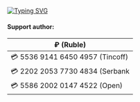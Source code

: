 [![Typing SVG](https://readme-typing-svg.herokuapp.com?font=Fira+Code&pause=1000&color=999999&background=1C1C1C0&lines={Hello+world!}+;{My+name+is+YanaShine}+;{It`s+my+GitHub+repository...})](https://git.io/typing-svg)
####  Support author:

| ₽ (Ruble)|
| ------------- 
| 💳 5536 9141 6450 4957 (Tincoff) |
| 💳 2202 2053 7730 4834 (Serbank |
| 💳 5586 2002 0147 4522 (Open) |
